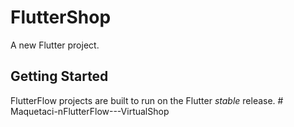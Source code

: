# FlutterShop

A new Flutter project.

## Getting Started

FlutterFlow projects are built to run on the Flutter _stable_ release.
#   M a q u e t a c i - n F l u t t e r F l o w - - - V i r t u a l S h o p  
 